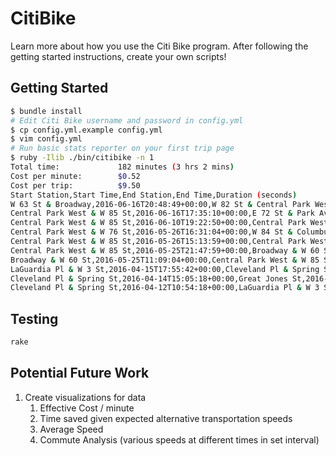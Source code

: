 # CitiBike

Learn more about how you use the Citi Bike program. After following the getting
started instructions, create your own scripts!

## Getting Started

```sh
$ bundle install
# Edit Citi Bike username and password in config.yml
$ cp config.yml.example config.yml
$ vim config.yml
# Run basic stats reporter on your first trip page
$ ruby -Ilib ./bin/citibike -n 1
Total time:             182 minutes (3 hrs 2 mins)
Cost per minute:        $0.52
Cost per trip:          $9.50
Start Station,Start Time,End Station,End Time,Duration (seconds)
W 63 St & Broadway,2016-06-16T20:48:49+00:00,W 82 St & Central Park West,2016-06-16T21:05:15+00:00,986
Central Park West & W 85 St,2016-06-16T17:35:10+00:00,E 72 St & Park Ave,2016-06-16T17:43:12+00:00,482
Central Park West & W 85 St,2016-06-10T19:22:50+00:00,Central Park West & W 85 St,2016-06-10T19:52:59+00:00,1809
Central Park West & W 76 St,2016-05-26T16:31:04+00:00,W 84 St & Columbus Ave,2016-05-26T17:11:21+00:00,2417
Central Park West & W 85 St,2016-05-26T15:13:59+00:00,Central Park West & W 85 St,2016-05-26T15:57:56+00:00,2637
Central Park West & W 85 St,2016-05-25T21:47:59+00:00,Broadway & W 60 St,2016-05-25T21:58:34+00:00,635
Broadway & W 60 St,2016-05-25T11:09:04+00:00,Central Park West & W 85 St,2016-05-25T11:24:43+00:00,939
LaGuardia Pl & W 3 St,2016-04-15T17:55:42+00:00,Cleveland Pl & Spring St,2016-04-15T18:02:55+00:00,433
Cleveland Pl & Spring St,2016-04-14T15:05:18+00:00,Great Jones St,2016-04-14T15:08:43+00:00,205
Cleveland Pl & Spring St,2016-04-12T10:54:18+00:00,LaGuardia Pl & W 3 St,2016-04-12T11:00:51+00:00,393
```

## Testing

```sh
rake
```

## Potential Future Work

1. Create visualizations for data
   1. Effective Cost / minute
   2. Time saved given expected alternative transportation speeds
   3. Average Speed
   4. Commute Analysis (various speeds at different times in set interval)
